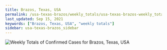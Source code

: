 ```yaml
---
title: Brazos, Texas, USA
permalink: /usa-texas-brazos/weekly_totals/usa-texas-brazos-weekly_totals.html
last_updated: Sep 15, 2021
keywords: ["Brazos, Texas, USA", "weekly totals"]
sidebar: usa-texas-brazos_sidebar
---
```


![Weekly Totals of Confirmed Cases for Brazos, Texas, USA](/covid_tracker/images/graphs/usa-texas-brazos-weekly_totals_graph.png)
